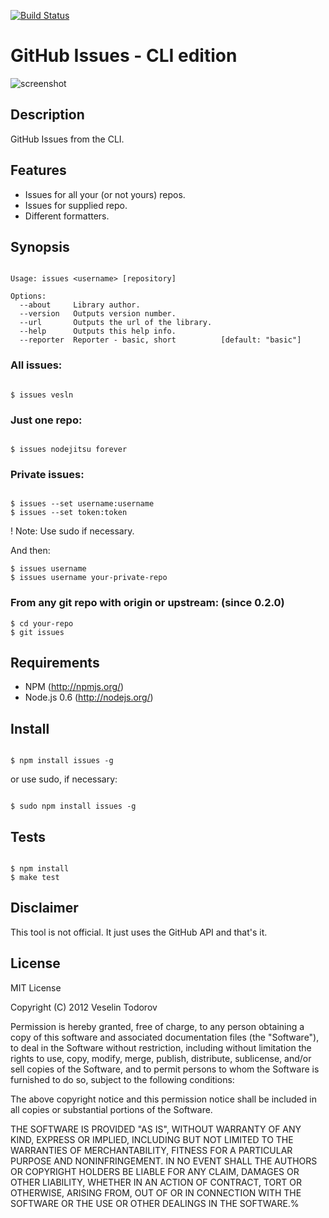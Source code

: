 [![Build Status](https://secure.travis-ci.org/vesln/issues.png)](http://travis-ci.org/vesln/issues)

# GitHub Issues - CLI edition

![screenshot](http://img233.imageshack.us/img233/5789/screenshot20120107at114.png)

## Description
	
GitHub Issues from the CLI.

## Features

- Issues for all your (or not yours) repos.
- Issues for supplied repo.
- Different formatters.

## Synopsis

```

Usage: issues <username> [repository]

Options:
  --about     Library author.                
  --version   Outputs version number.        
  --url       Outputs the url of the library.
  --help      Outputs this help info.        
  --reporter  Reporter - basic, short          [default: "basic"]
```

### All issues:

```

$ issues vesln

```

### Just one repo:

```

$ issues nodejitsu forever

```

### Private issues:

```

$ issues --set username:username
$ issues --set token:token

```

! Note: Use sudo if necessary.

And then:

```
$ issues username
$ issues username your-private-repo

```

### From any git repo with origin or upstream: (since 0.2.0)

```
$ cd your-repo
$ git issues
```

## Requirements

- NPM (http://npmjs.org/)
- Node.js 0.6 (http://nodejs.org/)

## Install

```

$ npm install issues -g

```
or use sudo, if necessary:

```

$ sudo npm install issues -g

```
## Tests

```

$ npm install
$ make test

```

## Disclaimer

This tool is not official. It just uses the GitHub API and that's it.
	
## License

MIT License

Copyright (C) 2012 Veselin Todorov

Permission is hereby granted, free of charge, to any person obtaining a copy of
this software and associated documentation files (the "Software"), to deal in
the Software without restriction, including without limitation the rights to
use, copy, modify, merge, publish, distribute, sublicense, and/or sell copies
of the Software, and to permit persons to whom the Software is furnished to do
so, subject to the following conditions:

The above copyright notice and this permission notice shall be included in all
copies or substantial portions of the Software.

THE SOFTWARE IS PROVIDED "AS IS", WITHOUT WARRANTY OF ANY KIND, EXPRESS OR
IMPLIED, INCLUDING BUT NOT LIMITED TO THE WARRANTIES OF MERCHANTABILITY,
FITNESS FOR A PARTICULAR PURPOSE AND NONINFRINGEMENT. IN NO EVENT SHALL THE
AUTHORS OR COPYRIGHT HOLDERS BE LIABLE FOR ANY CLAIM, DAMAGES OR OTHER
LIABILITY, WHETHER IN AN ACTION OF CONTRACT, TORT OR OTHERWISE, ARISING FROM,
OUT OF OR IN CONNECTION WITH THE SOFTWARE OR THE USE OR OTHER DEALINGS IN THE
SOFTWARE.%